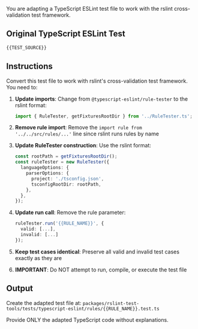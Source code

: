 You are adapting a TypeScript ESLint test file to work with the rslint cross-validation test framework.

## Original TypeScript ESLint Test

```typescript
{{TEST_SOURCE}}
```

## Instructions

Convert this test file to work with rslint's cross-validation test framework. You need to:

1. **Update imports**: Change from `@typescript-eslint/rule-tester` to the rslint format:
   ```typescript
   import { RuleTester, getFixturesRootDir } from '../RuleTester.ts';
   ```

2. **Remove rule import**: Remove the `import rule from '../../src/rules/...'` line since rslint runs rules by name

3. **Update RuleTester construction**: Use the rslint format:
   ```typescript
   const rootPath = getFixturesRootDir();
   const ruleTester = new RuleTester({
     languageOptions: {
       parserOptions: {
         project: './tsconfig.json',
         tsconfigRootDir: rootPath,
       },
     },
   });
   ```

4. **Update run call**: Remove the rule parameter:
   ```typescript
   ruleTester.run('{{RULE_NAME}}', {
     valid: [...],
     invalid: [...]
   });
   ```

5. **Keep test cases identical**: Preserve all valid and invalid test cases exactly as they are

6. **IMPORTANT**: Do NOT attempt to run, compile, or execute the test file

## Output

Create the adapted test file at: `packages/rslint-test-tools/tests/typescript-eslint/rules/{{RULE_NAME}}.test.ts`

Provide ONLY the adapted TypeScript code without explanations.
